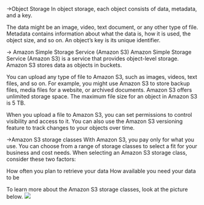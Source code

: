 ->Object Storage
In object storage, each object consists of data, metadata, and a key.

The data might be an image, video, text document, or any other type of file.
Metadata contains information about what the data is, how it is used, the object size, and so on.
An object’s key is its unique identifier.

-> Amazon Simple Storage Service (Amazon S3)
Amazon Simple Storage Service (Amazon S3) is a service that provides object-level storage.
Amazon S3 stores data as objects in buckets.

You can upload any type of file to Amazon S3, such as images, videos, text files, and so on.
For example, you might use Amazon S3 to store backup files, media files for a website, or archived documents.
Amazon S3 offers unlimited storage space. The maximum file size for an object in Amazon S3 is 5 TB.

When you upload a file to Amazon S3, you can set permissions to control visibility and access to it.
You can also use the Amazon S3 versioning feature to track changes to your objects over time.

->Amazon S3 storage classes
With Amazon S3, you pay only for what you use. You can choose from a range of storage classes to select a fit for your business and cost needs. When selecting an Amazon S3 storage class, consider these two factors:

How often you plan to retrieve your data
How available you need your data to be

To learn more about the Amazon S3 storage classes, look at the picture below.
<img src="5.3 Storage classes">